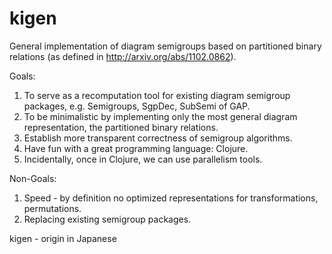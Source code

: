 # kigen
General implementation of diagram semigroups based on partitioned binary relations (as defined in http://arxiv.org/abs/1102.0862).

Goals:

1. To serve as a recomputation tool for existing diagram semigroup packages, e.g. Semigroups, SgpDec, SubSemi of GAP.
2. To be minimalistic by implementing only the most general diagram representation, the partitioned binary relations.
3. Establish more transparent correctness of semigroup algorithms.
4. Have fun with a great programming language: Clojure.
5. Incidentally, once in Clojure, we can use parallelism tools.

Non-Goals:

1. Speed - by definition no optimized representations for transformations, permutations. 
2. Replacing existing  semigroup packages.

kigen - origin in Japanese
